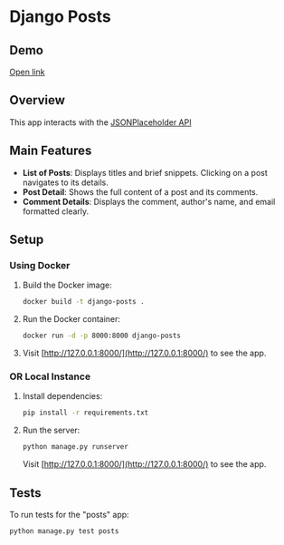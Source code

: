 # Django Posts
## Demo

[Open link](https://alexvanchov.pythonanywhere.com/)

## Overview
This app interacts with the [JSONPlaceholder API](https://jsonplaceholder.typicode.com/)

## Main Features
- **List of Posts**: Displays titles and brief snippets. Clicking on a post navigates to its details.
- **Post Detail**: Shows the full content of a post and its comments.
- **Comment Details**: Displays the comment, author's name, and email formatted clearly.

## Setup

### Using Docker

1. Build the Docker image:
    ```bash
    docker build -t django-posts .
    ```

2. Run the Docker container:
    ```bash
    docker run -d -p 8000:8000 django-posts
    ```

3. Visit [http://127.0.0.1:8000/](http://127.0.0.1:8000/) to see the app.

### OR Local Instance

1. Install dependencies:
   ```bash
   pip install -r requirements.txt
   ```

3. Run the server:
    ```bash
    python manage.py runserver
    ```
   Visit [http://127.0.0.1:8000/](http://127.0.0.1:8000/) to see the app.

## Tests
To run tests for the "posts" app:

```bash
python manage.py test posts
```